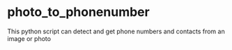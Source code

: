 # photo_to_phonenumber
This python script can detect and get phone numbers and contacts from an image or photo

